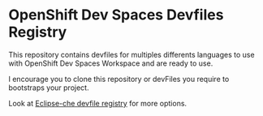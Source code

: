# OpenShift Dev Spaces Devfiles Registry

This repository contains devfiles for multiples differents languages to use with OpenShift Dev Spaces Workspace and are ready to use. 

I encourage you to clone this repository or devFiles you require to bootstraps your project.

Look at [Eclipse-che devfile registry](https://github.com/eclipse-che/che-devfile-registry) for more options.
